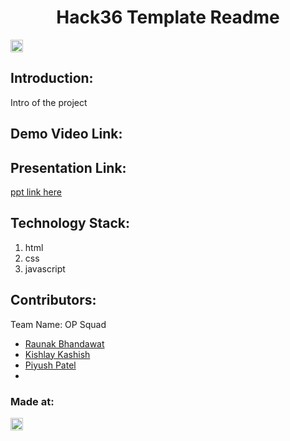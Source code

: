 <h1 align="center">Hack36 Template Readme</h1>
<p align="center">
</p>

<a href="https://hack36.com"> <img src="http://bit.ly/BuiltAtHack36" height=20px> </a>


## Introduction:
  Intro of the project
  
## Demo Video Link:
  <a href="https://drive.google.com/file/d/1FSa-jKtRBarZ6EVK5RZZf2hIb2PeM_IG/view?usp=sharing"></a>
  
## Presentation Link:
  <a href="https://drive.google.com/file/d/1oHTjRgZeQvvHtYRQRZErdDa8ZRs8YDkI/view?usp=drivesdk"> ppt link here </a>
  
  


## Technology Stack:
  1) html
  2) css
  3) javascript
  

## Contributors:

Team Name: OP Squad

* [Raunak Bhandawat](https://github.com/raunak02)
* [Kishlay Kashish](https://github.com/kishlay123)
* [Piyush Patel](https://github.com/monkepi18)
* 


### Made at:
<a href="https://hack36.com"> <img src="http://bit.ly/BuiltAtHack36" height=20px> </a>
